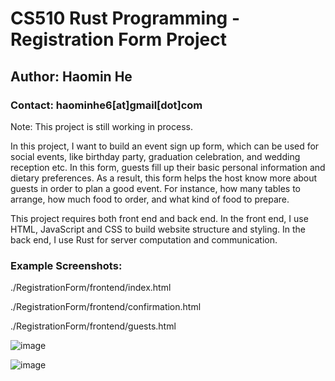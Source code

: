 # CS510 Rust Programming - Registration Form Project


## Author: Haomin He


### Contact: haominhe6[at]gmail[dot]com


Note: This project is still working in process. 


In this project, I want to build an event sign up form, which can be used for social events, like birthday party, graduation celebration, and wedding reception etc. In this form, guests fill up their basic personal information and dietary preferences. As a result, this form helps the host know more about guests in order to plan a good event. For instance, how many tables to arrange, how much food to order, and what kind of food to prepare.


This project requires both front end and back end. In the front end, I use HTML, JavaScript and CSS to build website structure and styling. In the back end, I use Rust for server computation and communication.


### Example Screenshots:

./RegistrationForm/frontend/index.html

./RegistrationForm/frontend/confirmation.html

./RegistrationForm/frontend/guests.html


![image](https://user-images.githubusercontent.com/13125278/40683322-1d486680-6343-11e8-9481-f93fe24c496b.png)


![image](https://user-images.githubusercontent.com/13125278/40683380-4be99a36-6343-11e8-8306-643bc7fc5119.png)





